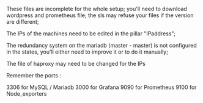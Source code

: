 

These files are incomplete for the whole setup;
you'll need to download wordpress and prometheus file;
the sls may refuse your files if the version are different;

The IPs of the machines need to be edited in the pillar "IPaddress";

The redundancy system on the mariadb (master - master) is not configured in the states, you'll either need to improve it or to do it manually;

The file of haproxy may need to be changed for the IPs

Remember the ports :

3306 for MySQL / Mariadb
3000 for Grafana
9090 for Prometheus
9100 for Node_exporters

